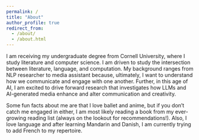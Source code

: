 ```yaml
---
permalink: /
title: "About"
author_profile: true
redirect_from: 
  - /about/
  - /about.html
---
```


I am receiving my undergraduate degree from Cornell University, where I study literature and computer science. I am driven to study the intersection between literature, language, and computation. My background ranges from NLP researcher to media assistant because, ultimately, I want to understand how we communicate and engage with one another. Further, in this age of AI, I am excited to drive forward research that investigates how LLMs and AI-generated media enhance and alter communication and creativity. 


Some fun facts about me are that I love ballet and anime, but if you don’t catch me engaged in either, I am most likely reading a book from my ever-growing reading list (always on the lookout for recommendations!). Also, I love language and after learning Mandarin and Danish, I am currently trying to add French to my repertoire. 
